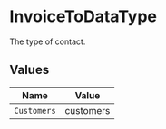# InvoiceToDataType

The type of contact.


## Values

| Name        | Value       |
| ----------- | ----------- |
| `Customers` | customers   |